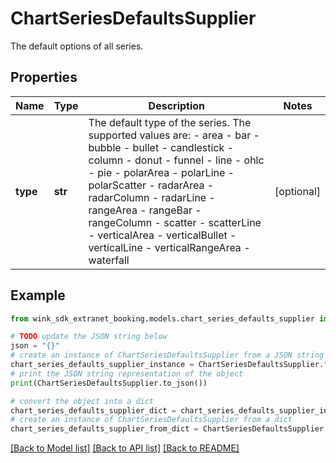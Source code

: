 # ChartSeriesDefaultsSupplier

The default options of all series.

## Properties

Name | Type | Description | Notes
------------ | ------------- | ------------- | -------------
**type** | **str** | The default type of the series.  The supported values are:  - area - bar - bubble - bullet - candlestick - column - donut - funnel - line - ohlc - pie - polarArea - polarLine - polarScatter - radarArea - radarColumn - radarLine - rangeArea - rangeBar - rangeColumn - scatter - scatterLine - verticalArea - verticalBullet - verticalLine - verticalRangeArea - waterfall | [optional] 

## Example

```python
from wink_sdk_extranet_booking.models.chart_series_defaults_supplier import ChartSeriesDefaultsSupplier

# TODO update the JSON string below
json = "{}"
# create an instance of ChartSeriesDefaultsSupplier from a JSON string
chart_series_defaults_supplier_instance = ChartSeriesDefaultsSupplier.from_json(json)
# print the JSON string representation of the object
print(ChartSeriesDefaultsSupplier.to_json())

# convert the object into a dict
chart_series_defaults_supplier_dict = chart_series_defaults_supplier_instance.to_dict()
# create an instance of ChartSeriesDefaultsSupplier from a dict
chart_series_defaults_supplier_from_dict = ChartSeriesDefaultsSupplier.from_dict(chart_series_defaults_supplier_dict)
```
[[Back to Model list]](../README.md#documentation-for-models) [[Back to API list]](../README.md#documentation-for-api-endpoints) [[Back to README]](../README.md)



